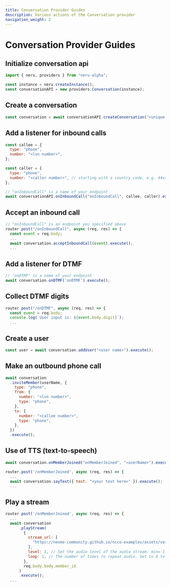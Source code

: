 ```yaml
---
title: Conversation Provider Guides
description: Various actions of the Conversation provider
navigation_weight: 2
---
```


# Conversation Provider Guides


## Initialize conversation api
```javascript
import { neru, providers } from "neru-alpha";

const instance = neru.createInstance();
const conversationAPI = new providers.Conversation(instance);
```

## Create a conversation
```javascript
const conversation = await conversationAPI.createConversation("<unique name>", "<display name>");
```

## Add a listener for inbound calls
```javascript
const callee = {
  type: "phone",
  number: "<lvn number>",
};

const caller = {
  type: "phone",
  number: "<caller number>", // starting with a country code, e.g. 44xxx
};

// "onInboundCall" is a name of your endpoint
await conversationAPI.onInboundCall("onInboundCall", callee, caller).execute();
```

## Accept an inbound call
```javascript
// "onInboundCall" is an endpoint you specified above
router.post("/onInboundCall", async (req, res) => {
  const event = req.body;
  ...
  await conversation.acceptInboundCall(event).execute();
  ...
```

## Add a listener for DTMF 

```javascript
// "onDTMF" is a name of your endpoint
await conversation.onDTMF('onDTMF').execute();
```

## Collect DTMF digits
```javascript
router.post("/onDTMF", async (req, res) => {
  const event = req.body;
  console.log(`User input is: ${event.body.digit}`);
  ...
```

## Create a user
```javascript
const user = await conversation.addUser("<user name>").execute();
```

## Make an outbound phone call
```javascript
await conversation
  .inviteMember(userName, {
    type: "phone",
    from: {
      number: "<lvn number>",
      type: "phone",
    },
    to: {
      number: "<callee number>",
      type: "phone",
    },
  })
  .execute();
```

## Use of TTS (text-to-speech)
```javascript
await conversation.onMemberJoined("onMemberJoined", "<userName>").execute();

router.post('/onMemberJoined', async (req, res) => {
  ...
  await conversation.sayText({ text: "<your text here>" }).execute();
  ...
```

## Play a stream
```javascript
router.post('/onMemberJoined', async (req, res) => {
  ...
  await conversation
      .playStream(
        {
          stream_url: [
            "https://nexmo-community.github.io/ncco-examples/assets/voice_api_audio_streaming.mp3",
          ],
          level: 1, // Set the audio level of the audio stream: min=-1 max=1 increment=0.1.
          loop: 1, // The number of times to repeat audio. Set to 0 to loop infinitely.
        },
        req.body.body.member_id
      )
      .execute();
  ...

```